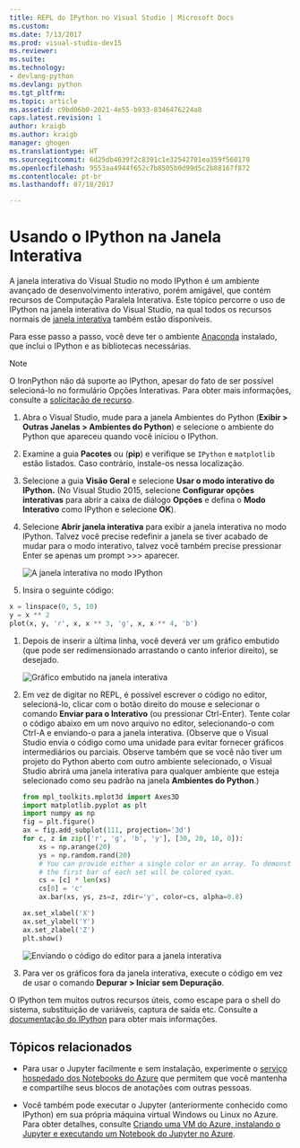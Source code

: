 ```yaml
---
title: REPL do IPython no Visual Studio | Microsoft Docs
ms.custom: 
ms.date: 7/13/2017
ms.prod: visual-studio-dev15
ms.reviewer: 
ms.suite: 
ms.technology:
- devlang-python
ms.devlang: python
ms.tgt_pltfrm: 
ms.topic: article
ms.assetid: c9bd06b0-2021-4e55-b933-8346476224a8
caps.latest.revision: 1
author: kraigb
ms.author: kraigb
manager: ghogen
ms.translationtype: HT
ms.sourcegitcommit: 6d25db4639f2c8391c1e32542701ea359f560178
ms.openlocfilehash: 9553aa4944f652c7b8505b0d99d5c2b88167f872
ms.contentlocale: pt-br
ms.lasthandoff: 07/18/2017

---
```


# <a name="using-ipython-in-the-interactive-window"></a>Usando o IPython na Janela Interativa

A janela interativa do Visual Studio no modo IPython é um ambiente avançado de desenvolvimento interativo, porém amigável, que contém recursos de Computação Paralela Interativa. Este tópico percorre o uso de IPython na janela interativa do Visual Studio, na qual todos os recursos normais de [janela interativa](interactive-repl.md) também estão disponíveis.

Para esse passo a passo, você deve ter o ambiente [Anaconda](https://www.continuum.io) instalado, que inclui o IPython e as bibliotecas necessárias.

> [!Note]
> O IronPython não dá suporte ao IPython, apesar do fato de ser possível selecioná-lo no formulário Opções Interativas. Para obter mais informações, consulte a [solicitação de recurso](https://github.com/Microsoft/PTVS/issues/84).

1. Abra o Visual Studio, mude para a janela Ambientes do Python (**Exibir > Outras Janelas > Ambientes do Python**) e selecione o ambiente do Python que apareceu quando você iniciou o IPython.

1. Examine a guia **Pacotes** ou (**pip**) e verifique se `IPython` e `matplotlib` estão listados. Caso contrário, instale-os nessa localização.

1. Selecione a guia **Visão Geral** e selecione **Usar o modo interativo do IPython.** (No Visual Studio 2015, selecione **Configurar opções interativas** para abrir a caixa de diálogo **Opções** e defina o **Modo Interativo** como IPython e selecione **OK**).    

1. Selecione **Abrir janela interativa** para exibir a janela interativa no modo IPython. Talvez você precise redefinir a janela se tiver acabado de mudar para o modo interativo, talvez você também precise pressionar Enter se apenas um prompt >>> aparecer.

    ![A janela interativa no modo IPython](media/ipython-repl-03.png)

1. Insira o seguinte código:

  ```python
  x = linspace(0, 5, 10)
  y = x ** 2
  plot(x, y, 'r', x, x ** 3, 'g', x, x ** 4, 'b')
  ```

1. Depois de inserir a última linha, você deverá ver um gráfico embutido (que pode ser redimensionado arrastando o canto inferior direito), se desejado.

    ![Gráfico embutido na janela interativa](media/ipython-repl-04.png)

1. Em vez de digitar no REPL, é possível escrever o código no editor, selecioná-lo, clicar com o botão direito do mouse e selecionar o comando **Enviar para o Interativo** (ou pressionar Ctrl-Enter). Tente colar o código abaixo em um novo arquivo no editor, selecionando-o com Ctrl-A e enviando-o para a janela interativa. (Observe que o Visual Studio envia o código como uma unidade para evitar fornecer gráficos intermediários ou parciais. Observe também que se você não tiver um projeto do Python aberto com outro ambiente selecionado, o Visual Studio abrirá uma janela interativa para qualquer ambiente que esteja selecionado como seu padrão na janela **Ambientes do Python**.)

    ```python
    from mpl_toolkits.mplot3d import Axes3D
    import matplotlib.pyplot as plt
    import numpy as np
    fig = plt.figure()
    ax = fig.add_subplot(111, projection='3d')
    for c, z in zip(['r', 'g', 'b', 'y'], [30, 20, 10, 0]):
        xs = np.arange(20)
        ys = np.random.rand(20)
        # You can provide either a single color or an array. To demonstrate this,
        # the first bar of each set will be colored cyan.
        cs = [c] * len(xs) 
        cs[0] = 'c' 
        ax.bar(xs, ys, zs=z, zdir='y', color=cs, alpha=0.8)

    ax.set_xlabel('X') 
    ax.set_ylabel('Y') 
    ax.set_zlabel('Z') 
    plt.show()
    ```

    ![Enviando o código do editor para a janela interativa](media/ipython-repl-05.png)

1. Para ver os gráficos fora da janela interativa, execute o código em vez de usar o comando **Depurar > Iniciar sem Depuração**.
    
O IPython tem muitos outros recursos úteis, como escape para o shell do sistema, substituição de variáveis, captura de saída etc. Consulte a [documentação do IPython](http://ipython.org/documentation.html) para obter mais informações.

## <a name="related-topics"></a>Tópicos relacionados

- Para usar o Jupyter facilmente e sem instalação, experimente o [serviço hospedado dos Notebooks do Azure](https://notebooks.azure.com/) que permitem que você mantenha e compartilhe seus blocos de anotações com outras pessoas.

- Você também pode executar o Jupyter (anteriormente conhecido como IPython) em sua própria máquina virtual Windows ou Linux no Azure. Para obter detalhes, consulte [Criando uma VM do Azure, instalando o Jupyter e executando um Notebook do Jupyter no Azure](https://docs.microsoft.com/azure/virtual-machines/virtual-machines-linux-jupyter-notebook).

